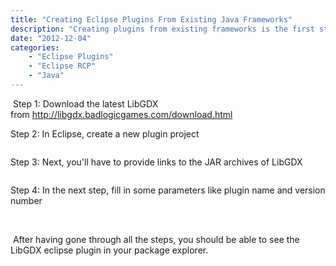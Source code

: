 ```yaml
---
title: "Creating Eclipse Plugins From Existing Java Frameworks"
description: "Creating plugins from existing frameworks is the first step to integrating them in your own Eclipse plugins and RCP clients. In this article we'll look at creating eclipse plugin for the popular library LibGDX (<a href="http://libgdx.badlogicgames.com/" target="_self">http://libgdx.badlogicgames.com/</a>)"
date: "2012-12-04"
categories:
    - "Eclipse Plugins"
    - "Eclipse RCP"
    - "Java"
---
```


<p> Step 1: Download the latest LibGDX from <a href="http://libgdx.badlogicgames.com/download.html" target="_self">http://libgdx.badlogicgames.com/download.html</a></p>
<p>Step 2: In Eclipse, create a new plugin project</p>
<p><img src="images/hsapkota/eclipse_blog/img001.png" alt="" /></p>
<p>Step 3: Next, you'll have to provide links to the JAR archives of LibGDX</p>
<p><img src="images/hsapkota/eclipse_blog/img003.png" alt="" /></p>
<p>Step 4: In the next step, fill in some parameters like plugin name and version number</p>
<p><img src="images/hsapkota/eclipse_blog/img002.png" alt="" /> </p>
<p> After having gone through all the steps, you should be able to see the LibGDX eclipse plugin in your package explorer.</p>
<p><img src="images/hsapkota/eclipse_blog/img004.png" alt="" /></p>
<p> </p>
